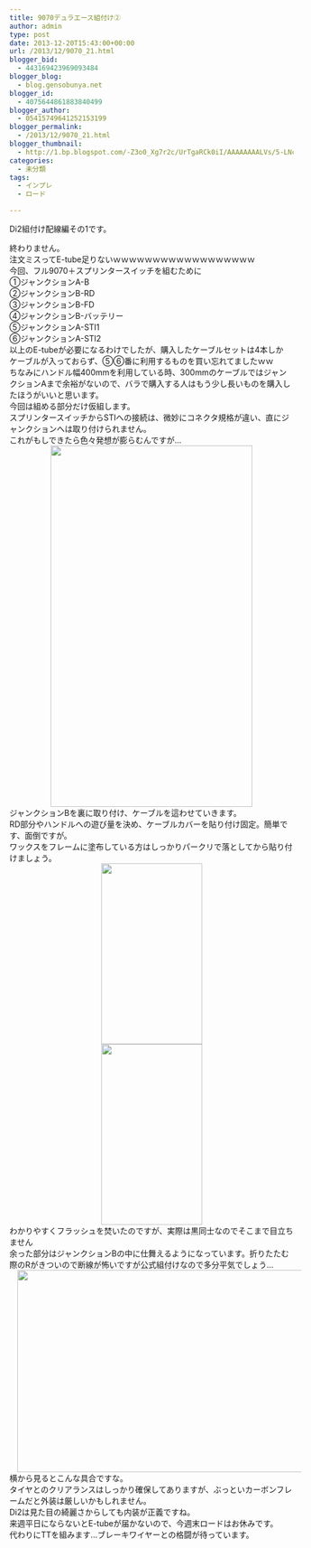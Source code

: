 ```yaml
---
title: 9070デュラエース組付け②
author: admin
type: post
date: 2013-12-20T15:43:00+00:00
url: /2013/12/9070_21.html
blogger_bid:
  - 443169423969093484
blogger_blog:
  - blog.gensobunya.net
blogger_id:
  - 4075644861883840499
blogger_author:
  - 05415749641252153199
blogger_permalink:
  - /2013/12/9070_21.html
blogger_thumbnail:
  - http://1.bp.blogspot.com/-Z3o0_Xg7r2c/UrTgaRCk0iI/AAAAAAAALVs/5-LNcnJ1Dzo/s1600/DSC_4690.jpg
categories:
  - 未分類
tags:
  - インプレ
  - ロード

---
```

Di2組付け配線編その1です。

<div>
</div>

<div>
  終わりません。
</div>

<div>
  注文ミスってE-tube足りないｗｗｗｗｗｗｗｗｗｗｗｗｗｗｗｗｗｗ
</div>

<div>
</div>

<div>
  今回、フル9070＋スプリンタースイッチを組むために
</div>

<div>
</div>

<div>
  ①ジャンクションA-B
</div>

<div>
  ②ジャンクションB-RD
</div>

<div>
  ③ジャンクションB-FD
</div>

<div>
  ④ジャンクションB-バッテリー
</div>

<div>
  ⑤ジャンクションA-STI1
</div>

<div>
  ⑥ジャンクションA-STI2
</div>

<div>
</div>

<div>
  以上のE-tubeが必要になるわけでしたが、購入したケーブルセットは4本しか
</div>

<div>
  ケーブルが入っておらず、⑤⑥番に利用するものを買い忘れてましたｗｗ
</div>

<div>
</div>

<div>
  ちなみにハンドル幅400mmを利用している時、300mmのケーブルではジャンクションAまで余裕がないので、バラで購入する人はもう少し長いものを購入したほうがいいと思います。
</div>

<div>
</div>

<div>
</div>

<div>
</div>

<div>
</div>

<div>
  今回は組める部分だけ仮組します。
</div>

<div>
  スプリンタースイッチからSTIへの接続は、微妙にコネクタ規格が違い、直にジャンクションへは取り付けられません。
</div>

<div>
  これがもしできたら色々発想が膨らむんですが…
</div>

<div>
</div>

<div>
</div>

<div class="separator" style="clear: both; text-align: center;">
  <a href="https://blog.gensobunya.net/wp-content/uploads/2013/12/DSC_4690-575x1024.jpg" imageanchor="1" style="margin-left: 1em; margin-right: 1em;"><img border="0" src="https://blog.gensobunya.net/wp-content/uploads/2013/12/DSC_4690-575x1024.jpg" height="640" width="358" /></a>
</div>

<div>
</div>

<div>
  ジャンクションBを裏に取り付け、ケーブルを這わせていきます。
</div>

<div>
  RD部分やハンドルへの遊び量を決め、ケーブルカバーを貼り付け固定。簡単です、面倒ですが。
</div>

<div>
  ワックスをフレームに塗布している方はしっかりパークリで落としてから貼り付けましょう。
</div>

<div>
</div>

<div class="separator" style="clear: both; text-align: center;">
  <a href="https://blog.gensobunya.net/wp-content/uploads/2013/12/DSC_4693-575x1024.jpg" imageanchor="1" style="margin-left: 1em; margin-right: 1em;"><img border="0" src="https://blog.gensobunya.net/wp-content/uploads/2013/12/DSC_4693-575x1024.jpg" height="320" width="179" /></a>
</div>



<div class="separator" style="clear: both; text-align: center;">
  <a href="https://blog.gensobunya.net/wp-content/uploads/2013/12/DSC_4694-575x1024.jpg" imageanchor="1" style="margin-left: 1em; margin-right: 1em;"><img border="0" src="https://blog.gensobunya.net/wp-content/uploads/2013/12/DSC_4694-575x1024.jpg" height="320" width="179" /></a>
</div>

<div>
</div>

<div>
  わかりやすくフラッシュを焚いたのですが、実際は黒同士なのでそこまで目立ちません
</div>

<div>
</div>

<div>
  余った部分はジャンクションBの中に仕舞えるようになっています。折りたたむ際のRがきついので断線が怖いですが公式組付けなので多分平気でしょう…
</div>

<div>
</div>

<div class="separator" style="clear: both; text-align: center;">
  <a href="https://blog.gensobunya.net/wp-content/uploads/2013/12/DSC_4692-1024x575.jpg" imageanchor="1" style="margin-left: 1em; margin-right: 1em;"><img border="0" src="https://blog.gensobunya.net/wp-content/uploads/2013/12/DSC_4692-1024x575.jpg" height="358" width="640" /></a>
</div>

<div>
</div>

<div>
  横から見るとこんな具合ですな。
</div>

<div>
</div>

<div>
  タイヤとのクリアランスはしっかり確保してありますが、ぶっといカーボンフレームだと外装は厳しいかもしれません。
</div>

<div>
  Di2は見た目の綺麗さからしても内装が正義ですね。
</div>

<div>
</div>

<div>
  来週平日にならないとE-tubeが届かないので、今週末ロードはお休みです。
</div>

<div>
  代わりにTTを組みます…ブレーキワイヤーとの格闘が待っています。
</div>

<!-- WP QUADS Content Ad Plugin v. 1.6.0 -->

<div class="quads-location quads-ad1" id="quads-ad1" style="float:none;margin:0px;">
  <!-- gensou-cycle_banner2_AdSense3_1x1_as -->
  
  <ins class="adsbygoogle"
     style="display:block"
     data-ad-client="ca-pub-0056151430743709"
     data-ad-slot="4152578227"
     data-ad-format="auto"></ins>
</div>